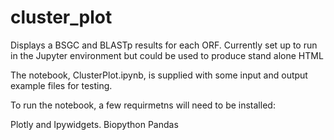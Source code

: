 # cluster_plot
Displays a BSGC and BLASTp results for each ORF. 
Currently set up to run in the Jupyter environment but could be used to produce stand alone HTML 

The notebook, ClusterPlot.ipynb, is supplied with some input and output example files for testing.  

To run the notebook, a few requirmetns will need to be installed:

Plotly and Ipywidgets.
Biopython 
Pandas 
